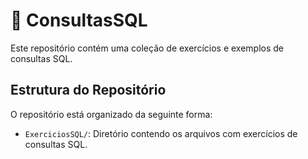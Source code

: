 # 🐬 ConsultasSQL
Este repositório contém uma coleção de exercícios e exemplos de consultas SQL.

## Estrutura do Repositório
O repositório está organizado da seguinte forma:

- `ExerciciosSQL/`: Diretório contendo os arquivos com exercícios de consultas SQL.
